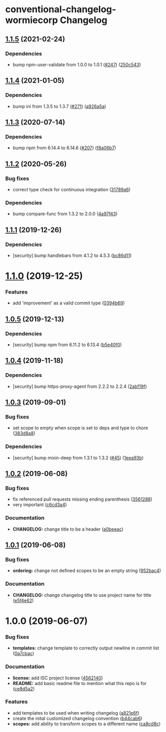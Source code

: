 # conventional-changelog-wormiecorp Changelog

## [1.1.5](https://github.com/WormieCorp/conventional-changelog-wormiecorp/compare/v1.1.4...v1.1.5) (2021-02-24)


### Dependencies

* bump npm-user-validate from 1.0.0 to 1.0.1 ([#247](https://github.com/WormieCorp/conventional-changelog-wormiecorp/issues//247)) ([250c543](https://github.com/WormieCorp/conventional-changelog-wormiecorp/commit/250c543))

## [1.1.4](https://github.com/WormieCorp/conventional-changelog-wormiecorp/compare/v1.1.3...v1.1.4) (2021-01-05)


### Dependencies

* bump ini from 1.3.5 to 1.3.7 ([#271](https://github.com/WormieCorp/conventional-changelog-wormiecorp/issues//271)) ([a926a5a](https://github.com/WormieCorp/conventional-changelog-wormiecorp/commit/a926a5a))

## [1.1.3](https://github.com/WormieCorp/conventional-changelog-wormiecorp/compare/v1.1.2...v1.1.3) (2020-07-14)


### Dependencies

* bump npm from 6.14.4 to 6.14.6 ([#207](https://github.com/WormieCorp/conventional-changelog-wormiecorp/issues//207)) ([f8a06b7](https://github.com/WormieCorp/conventional-changelog-wormiecorp/commit/f8a06b7))

## [1.1.2](https://github.com/WormieCorp/conventional-changelog-wormiecorp/compare/v1.1.1...v1.1.2) (2020-05-26)


### Bug fixes

* correct type check for continuous integration ([31789a6](https://github.com/WormieCorp/conventional-changelog-wormiecorp/commit/31789a6))


### Dependencies

* bump compare-func from 1.3.2 to 2.0.0 ([4a97f43](https://github.com/WormieCorp/conventional-changelog-wormiecorp/commit/4a97f43))

## [1.1.1](https://github.com/WormieCorp/conventional-changelog-wormiecorp/compare/v1.1.0...v1.1.1) (2019-12-26)


### Dependencies

* [security] bump handlebars from 4.1.2 to 4.5.3 ([bc86d11](https://github.com/WormieCorp/conventional-changelog-wormiecorp/commit/bc86d11))

# [1.1.0](https://github.com/WormieCorp/conventional-changelog-wormiecorp/compare/v1.0.5...v1.1.0) (2019-12-25)


### Features

* add 'improvement' as a valid commit type ([0394b69](https://github.com/WormieCorp/conventional-changelog-wormiecorp/commit/0394b69))

## [1.0.5](https://github.com/WormieCorp/conventional-changelog-wormiecorp/compare/v1.0.4...v1.0.5) (2019-12-13)


### Dependencies

* [security] bump npm from 6.11.2 to 6.13.4 ([b5e40f0](https://github.com/WormieCorp/conventional-changelog-wormiecorp/commit/b5e40f0))

## [1.0.4](https://github.com/WormieCorp/conventional-changelog-wormiecorp/compare/v1.0.3...v1.0.4) (2019-11-18)


### Dependencies

* [security] bump https-proxy-agent from 2.2.2 to 2.2.4 ([2abf19f](https://github.com/WormieCorp/conventional-changelog-wormiecorp/commit/2abf19f))

## [1.0.3](https://github.com/WormieCorp/conventional-changelog-wormiecorp/compare/v1.0.2...v1.0.3) (2019-09-01)


### Bug fixes

* set scope to empty when scope is set to deps and type to chore ([383d8a8](https://github.com/WormieCorp/conventional-changelog-wormiecorp/commit/383d8a8))


### Dependencies

* [security] bump mixin-deep from 1.3.1 to 1.3.2 ([#45](https://github.com/WormieCorp/conventional-changelog-wormiecorp/issues//45)) ([1eea93b](https://github.com/WormieCorp/conventional-changelog-wormiecorp/commit/1eea93b))

## [1.0.2](https://github.com/WormieCorp/conventional-changelog-wormiecorp/compare/v1.0.1...v1.0.2) (2019-06-08)


### Bug fixes

* fix referenced pull requests missing ending parenthesis ([3561288](https://github.com/WormieCorp/conventional-changelog-wormiecorp/commit/3561288))
* very important ([c6cd3a4](https://github.com/WormieCorp/conventional-changelog-wormiecorp/commit/c6cd3a4))


### Documentation

* **CHANGELOG:** change title to be a header ([a0beeac](https://github.com/WormieCorp/conventional-changelog-wormiecorp/commit/a0beeac))

## [1.0.1](https://github.com/WormieCorp/conventional-changelog-wormiecorp/compare/v1.0.0...v1.0.1) (2019-06-08)


### Bug fixes

* **ordering:** change not defined scopes to be an empty string ([952bac4](https://github.com/WormieCorp/conventional-changelog-wormiecorp/commit/952bac4))


### Documentation

* **CHANGELOG:** change changelog title to use project name for title ([e5f4e62](https://github.com/WormieCorp/conventional-changelog-wormiecorp/commit/e5f4e62))

# 1.0.0 (2019-06-07)


### Bug fixes

* **templates:** change template to correctly output newline in commit list ([0a7cbac](https://github.com/WormieCorp/conventional-changelog-wormiecorp/commit/0a7cbac))


### Documentation

* **license:** add ISC project license ([4562140](https://github.com/WormieCorp/conventional-changelog-wormiecorp/commit/4562140))
* **README:** add basic readme file to mention what this repo is for ([ce8d5a2](https://github.com/WormieCorp/conventional-changelog-wormiecorp/commit/ce8d5a2))


### Features

* add templates to be used when writing changelog ([a821e6f](https://github.com/WormieCorp/conventional-changelog-wormiecorp/commit/a821e6f))
* create the inital customized changelog convention ([b44cab6](https://github.com/WormieCorp/conventional-changelog-wormiecorp/commit/b44cab6))
* **scopes:** add ability to transform scopes to a different name ([ca8cd8c](https://github.com/WormieCorp/conventional-changelog-wormiecorp/commit/ca8cd8c))

